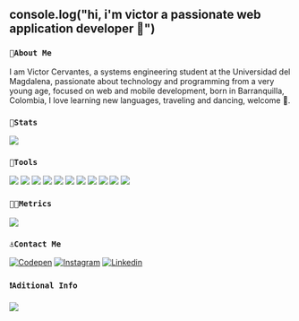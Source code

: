 ## console.log("hi, i'm victor a passionate web application developer 🤩")

### `🧩About Me`
I am Victor Cervantes, a systems engineering student at the Universidad del Magdalena, passionate about technology and programming from a very young age, focused on web and mobile development, born in Barranquilla, Colombia, I love learning new languages, traveling and dancing, welcome 👋.
### `🦾Stats`
![](https://github-readme-stats.vercel.app/api/top-langs/?username=victor291201&theme=highcontrast)
### `🔧Tools`
![](https://img.shields.io/badge/React-20232A?style=for-the-badge&logo=react&logoColor=61DAFB)
![](https://img.shields.io/badge/Node.js-339933?style=for-the-badge&logo=nodedotjs&logoColor=white)
![](https://img.shields.io/badge/React_Native-20232A?style=for-the-badge&logo=react&logoColor=61DAFB)
![](https://img.shields.io/badge/Bootstrap-563D7C?style=for-the-badge&logo=bootstrap&logoColor=white)
![](https://img.shields.io/badge/React_Router-CA4245?style=for-the-badge&logo=react-router&logoColor=white)
![](https://img.shields.io/badge/GIT-E44C30?style=for-the-badge&logo=git&logoColor=white)
![](https://img.shields.io/badge/MySQL-005C84?style=for-the-badge&logo=mysql&logoColor=white)
![](https://img.shields.io/badge/Spring_Boot-F2F4F9?style=for-the-badge&logo=spring-boot)
![](https://img.shields.io/badge/Figma-F24E1E?style=for-the-badge&logo=figma&logoColor=white)
![](https://img.shields.io/badge/MongoDB-4EA94B?style=for-the-badge&logo=mongodb&logoColor=white)
![](https://img.shields.io/badge/firebase-ffca28?style=for-the-badge&logo=firebase&logoColor=black)
### `👨‍💻Metrics`
![](https://github-profile-trophy.vercel.app/?username=victor291201&theme=highcontrast)
### `⚓Contact Me`
[![Codepen](https://img.shields.io/badge/Codepen-000000?style=for-the-badge&logo=codepen&logoColor=white)](https://codepen.io/victor-cervantes)
[![Instagram](https://img.shields.io/badge/Instagram-E4405F?style=for-the-badge&logo=instagram&logoColor=white)](https://www.instagram.com/cervantessvictor_/)
[![Linkedin](https://img.shields.io/badge/LinkedIn-0077B5?style=for-the-badge&logo=linkedin&logoColor=white)](https://www.linkedin.com/in/victor-cervantes-anaya-35ab7a183/)

### `❗Aditional Info`
![](https://komarev.com/ghpvc/?username=victor291201&label=Views&color=blue&style=plastic&style=for-the-badge)

